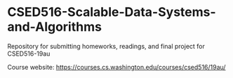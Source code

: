 # CSED516-Scalable-Data-Systems-and-Algorithms

Repository for submitting homeworks, readings, and final project for CSED516-19au

Course website: https://courses.cs.washington.edu/courses/csed516/19au/

